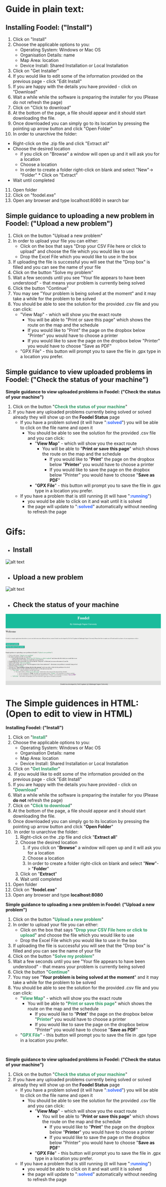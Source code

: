 # Guide in plain text:
## Installing Foodel: ("Install")

1. Click on "Install"
2. Choose the applicable options to you:
   * Operating System: Windows or Mac OS
    * Organisation Details: name
    * Map Area: location
    * Device Install: Shared Installation or Local Installation
3. Click on "Get Installer"
4. If you would like to edit some of the information provided on the previous page - click "Edit Install"
5. If you are happy with the details you have provided - click on "Download" 
6. Wait a while while the software is preparing the installer for you (Please do not refresh the page) 
7. Click on "Click to download"
8. At the bottom of the page, a file should appear and it should start downloading the file.
9. Once downloaded you can simply go to its location by pressing the pointing up arrow button and click "Open Folder"
10. In order to unarchive the folder:
   * Right-click on the .zip file and click "Extract all"
   * Choose the desired location
     * if you click on "Browse" a window will open up and it will ask you for a location
     * Choose a location
     * In order to create a folder right-click on blank and select "New"-> "Folder"
    * Click on "Extract"
   * Wait until completed
11. Open folder
12. Click on "foodel.exe"
13. Open any browser and type localhost:8080 in search bar

## Simple guidance to uploading a new problem in Foodel: ("Upload a new problem")

1. Click on the button "Upload a new problem"
2. In order to upload your file you can either:
    * Click on the box that says "Drop your CSV File here or click to upload" and choose the file which you would like to use
    * Drop the Excel File which you would like to use in the box
3. If uploading the file is successful you will see that the "Drop box" is filled and you can see the name of your file
4. Click on the button "Solve my problem"
5. Wait a few seconds until you see "Your file appears to have been understood" - that means your problem is currently being solved
6. Click the button "Continue"
7. You may see "Your problem is being solved at the moment" and it may take a while for the problem to be solved 
8. You should be able to see the solution for the provided .csv file and you can click:
    * "View Map" - which will show you the exact route 
  	  * You will be able to "Print or save this page" which shows the route on the map and the schedule
  	   * If you would like to "Print" the page on the dropbox below "Printer" you would have to choose a printer
  	   * If you would like to save the page on the dropbox below "Printer" you would have to choose "Save as PDF"
    * "GPX File" - this button will prompt you to save the file in .gpx type in a location you prefer.

## Simple guidance to view uploaded problems in Foodel: ("Check the status of your machine")

<p><strong>Simple guidance to view uploaded problems in Foodel: ("Check the status of your machine")<br /></strong></p>
<ol>
<li>Click on the button "<span style="color: #339966;"><strong>Check the status of your machine</strong></span>"</li>
<li>If you have any uploaded problems currently being solved or solved already they will show up on the<strong>&nbsp;Foodel Status</strong>&nbsp;page
<ul>
<li>If you have a problem solved (it will have "<span style="color: #3366ff;"><strong>:solved</strong></span>") you will be able to&nbsp;click on&nbsp;the file name and open it<br />
<ul>
<li>You should be able to see the solution for the provided .csv file and you can click:
<ul>
<li>"<strong>View Map</strong>" - which will show you the exact route&nbsp;
<ul>
<li>You will be able to "<strong>Print or save this page</strong>" which shows the route on the map and the schedule
<ul>
<li>If you would like to "<strong>Print</strong>" the page on the dropbox below "<strong>Printer</strong>" you would have to choose a printer</li>
<li>If you would like to save the page on the dropbox below "Printer" you would have to choose "<strong>Save as PDF</strong>"</li>
</ul>
</li>
</ul>
</li>
<li>"<strong>GPX File</strong>" - this button will prompt you to save the file in .gpx type in a location you prefer.</li>
</ul>
</li>
</ul>
</li>
<li>If you have a problem that is still running (it will have "<span style="color: #3366ff;"><strong>:running</strong></span>")
<ul>
<li>you would be able to click on it and wait until it is solved&nbsp;</li>
<li>the page will update to "<span style="color: #3366ff;"><strong>:solved</strong></span>" automatically without needing to refresh the page</li>
</ul>
</li>
</ul>
</li>
</ol>



# Gifs:
- ## Install
![alt text](https://github.com/NeilUrquhart/foodel/blob/guide/docs/FoodelInstallationGuide.gif)
- ## Upload a new problem
![alt text](https://github.com/NeilUrquhart/foodel/blob/main/docs/FoodelExampleModified.gif)
- ## Check the status of your machine
![alt text](https://github.com/NeilUrquhart/foodel/blob/main/docs/FoodelCheckStatus.gif)



# The Simple guidences in HTML: (Open to edit to view in HTML)
<p><strong>Installing Foodel: ("Install")</strong></p>
<ol>
<li>Click on "<strong><span style="color: #339966;">Install</span></strong>"</li>
<li>Choose the applicable options to you:
<ul>
<li>Operating System: Windows or Mac OS</li>
<li>Organisation Details: name</li>
<li>Map Area: location</li>
<li>Device Install: Shared Installation or Local Installation</li>
</ul>
</li>
<li>Click on "<strong><span style="color: #339966;">Get Installer</span></strong>"</li>
<li>&nbsp;If you would like to edit some of the information provided on the previous page - click "Edit Install"</li>
<li>If you are happy with the details you have provided - click on "<strong><span style="color: #339966;">Download</span></strong>"&nbsp;</li>
<li>Wait a while while the software is preparing the installer for you (Please<strong> do not</strong> refresh the page)&nbsp;</li>
<li>Click on "<strong><span style="color: #339966;">Click to download</span></strong>"</li>
<li>At the bottom of the page, a file should appear and it should start downloading the file.</li>
<li>Once downloaded you can simply go to its location by pressing the pointing up arrow button and click "<strong>Open Folder</strong>"</li>
<li>&nbsp;In order to unarchive the folder:
<ol>
<li>Right-click on the .zip file and click "<strong>Extract all</strong>"</li>
<li>Choose the desired location
<ol>
<li>if you click on "<strong>Browse</strong>" a window will open up and it will ask you for a location</li>
<li>Choose a location</li>
<li>In order to create a folder right-click on blank and select "<strong>New</strong>"-&gt; "<strong>Folder</strong>"</li>
</ol>
</li>
<li>Click on "<strong>Extract</strong>"</li>
<li>Wait until completed</li>
</ol>
</li>
<li>Open folder</li>
<li>Click on "<strong>foodel.exe</strong>"</li>
<li>Open any browser and type <strong>localhost:8080</strong></li>
</ol>
<p><strong>Simple guidance to uploading a new problem in Foodel: ("Upload a new problem")</strong></p>
<ol>
<li>Click on the button "<span style="color: #339966;"><strong>Upload a new problem</strong></span>"</li>
<li>In order to upload your file you can either:
<ul>
<li>Click on the box that says "<span style="color: #339966;"><strong>Drop your CSV File here or click to upload</strong></span>" and choose the file which you would like to use</li>
<li>Drop the Excel File which you would like to use in the box</li>
</ul>
</li>
<li>If uploading the file is successful you will see that the "Drop box" is filled and you can see the name of your file</li>
<li>Click on the button "<span style="color: #339966;"><strong>Solve my problem</strong></span>"</li>
<li>Wait a few seconds until you see "Your file appears to have been understood" - that means your problem is currently being solved</li>
<li>Click the button "<span style="color: #339966;"><strong>Continue</strong></span>"</li>
<li>You may see "<strong>Your problem is being solved at the moment</strong>" and it may take a while for the problem to be solved&nbsp;</li>
<li>You should be able to see the solution for the provided .csv file and you can click:
<ul>
<li>"<span style="color: #339966;"><strong>View Map</strong></span>" - which will show you the exact route&nbsp;
<ul>
<li>You will be able to "<span style="color: #339966;"><strong>Print or save this page</strong></span>" which shows the route on the map and the schedule
<ul>
<li>If you would like to "<strong>Print</strong>" the page on the dropbox below "<span style="color: #339966;"><strong>Printer</strong></span>" you would have to choose a printer</li>
<li>If you would like to save the page on the dropbox below "Printer" you would have to choose "<strong>Save as PDF</strong>"</li>
</ul>
</li>
</ul>
</li>
<li>"<span style="color: #339966;"><strong>GPX File</strong></span>" - this button will prompt you to save the file in .gpx type in a location you prefer.</li>
</ul>
</li>
</ol>
<p>&nbsp;</p>
<p><strong>Simple guidance to view uploaded problems in Foodel: ("Check the status of your machine")<br /></strong></p>
<ol>
<li>Click on the button "<span style="color: #339966;"><strong>Check the status of your machine</strong></span>"</li>
<li>If you have any uploaded problems currently being solved or solved already they will show up on the<strong>&nbsp;Foodel Status</strong>&nbsp;page
<ul>
<li>If you have a problem solved (it will have "<span style="color: #3366ff;"><strong>:solved</strong></span>") you will be able to&nbsp;click on&nbsp;the file name and open it<br />
<ul>
<li>You should be able to see the solution for the provided .csv file and you can click:
<ul>
<li>"<strong>View Map</strong>" - which will show you the exact route&nbsp;
<ul>
<li>You will be able to "<strong>Print or save this page</strong>" which shows the route on the map and the schedule
<ul>
<li>If you would like to "<strong>Print</strong>" the page on the dropbox below "<strong>Printer</strong>" you would have to choose a printer</li>
<li>If you would like to save the page on the dropbox below "Printer" you would have to choose "<strong>Save as PDF</strong>"</li>
</ul>
</li>
</ul>
</li>
<li>"<strong>GPX File</strong>" - this button will prompt you to save the file in .gpx type in a location you prefer.</li>
</ul>
</li>
</ul>
</li>
<li>If you have a problem that is still running (it will have "<span style="color: #3366ff;"><strong>:running</strong></span>")
<ul>
<li>you would be able to click on it and wait until it is solved&nbsp;</li>
<li>the page will update to "<span style="color: #3366ff;"><strong>:solved</strong></span>" automatically without needing to refresh the page</li>
</ul>
</li>
</ul>
</li>
</ol>
